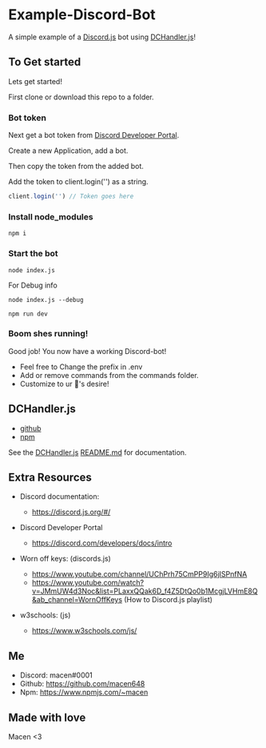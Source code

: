# Example-Discord-Bot
A simple example of a [Discord.js](https://discord.js.org/#/) bot using [DCHandler.js](https://www.npmjs.com/package/dchandler.js)!

## To Get started
Lets get started!

First clone or download this repo to a folder.

### Bot token
Next get a bot token from [Discord Developer Portal](https://discord.com/developers/applications/).

Create a new Application, add a bot. 

Then copy the token from the added bot. 

Add the token to client.login('') as a string.
```js
client.login('') // Token goes here
```

### Install node_modules
```$
npm i
```
### Start the bot
```$
node index.js
```
For Debug info
```$
node index.js --debug
```
```$
npm run dev
```

### Boom shes running!
Good job! You now have a working Discord-bot!

- Feel free to Change the prefix in .env
- Add or remove commands from the commands folder.
- Customize to ur 💖's desire! 

## DCHandler.js
- [github](https://github.com/macen648/DCHandler.js)
- [npm](https://www.npmjs.com/package/dchandler.js)

See the [DCHandler.js](https://www.npmjs.com/package/dchandler.js) [README.md](https://github.com/macen648/DCHandler.js#README) for documentation.

## Extra Resources
- Discord documentation:
     - https://discord.js.org/#/

- Discord Developer Portal
    - https://discord.com/developers/docs/intro

- Worn off keys: (discords.js)
     - https://www.youtube.com/channel/UChPrh75CmPP9Ig6jISPnfNA
     - https://www.youtube.com/watch?v=JMmUW4d3Noc&list=PLaxxQQak6D_f4Z5DtQo0b1McgjLVHmE8Q&ab_channel=WornOffKeys (How to Discord.js playlist)

- w3schools: (js)
    - https://www.w3schools.com/js/ 

## Me
 - Discord: macen#0001
 - Github: https://github.com/macen648
 - Npm: https://www.npmjs.com/~macen

## Made with love 
Macen <3

